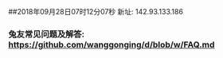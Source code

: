 ##2018年09月28日07时12分07秒 新址: 142.93.133.186
### 兔友常见问题及解答: https://github.com/wanggonging/d/blob/w/FAQ.md

